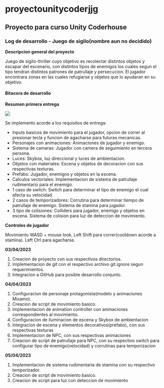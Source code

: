 # proyectounitycoderjjg
## Proyecto para curso Unity Coderhouse

### Log de desarrollo - Juego de sigilo(nombre aun no decidido)

**Descripcion general del proyecto**

Juego de sigilo-thriller cuyo objetivo es recolectar distintos objetos y escapar del escenario, con distintos tipos de enemigos los cuales segun el tipo tendran distintos patrones de patrullaje y persecucion. El jugador encontrara zonas en las cuales
refugiarse y objetos que lo ayudaran en su objetivo.

#### Bitacora de desarrollo

**Resumen primera entrega**

![](https://github.com/Jemuth/proyectounitycoderjjg/blob/main/gifs/entrega1.gif)

Se implemento acorde a los requisitos de entrega:

- Inputs basicos de movimiento para el jugador, opcion de correr al presionar tecla y funcion de agacharse para futuras mecanicas.
- Personajes con animaciones: Animaciones de jugador y enemigo.
- Sistema de camaras: Jugador con camera de seguimiento en tercera persona.
- Luces: Skybox, luz direccional y luces de ambientacion.
- Objetos con materiales: Escena y objetos de decoracion con sus respectivas texturas.
- Prefabs: Jugador, enemigos y objetos en la escena.
- Calculos vectoriales: Implementacion de sistema de patrullaje rudimentario para el enemigo.
- 1 caso de switch: Switch para determinar el tipo de enemigo el cual afecta su velocidad.
- 2 casos de temporizadores: Corrutina para determinar tiempo de patrullaje de enemigo. Sistema de stamina para jugador.
- 3 tipo de colisiones: Colliders para jugador, enemigo y objetos en escena. Sistema de colision para luz de deteccion de movimiento.

**Controles de jugador**

Movimiento WASD + mouse look. Left Shift para correr(cooldown acorde a stamina). Left Ctrl para agacharse.

**03/04/2023**

1. Creacion de proyecto con sus respectivos directorios.
2. Implementacion de git con el respectivo archivo git.ignore segun requerimientos.
3. Integracion a GitHub para posible desarrollo conjunto.

**04/04/2023**

1. Configuracion de personaje protagonista(modelo y animaciones Mixamo).
2. Creacion de script de movimiento basico.
3. Implementacion de animation controller con animaciones correspondientes al movimiento.
4. Configuracion de iluminacion de escena y Skybox de ambientacion
5. Integracion de escena y elementos decorativos(prefabs), con sus respectivas texturas
6. Implementacion de NPC, con sus respectivas animaciones
7. Creacion de script de patrullaje para NPC, con su respectivo switch para configurar tipo de enemigo(velocidad) y corrutinas para temporizacion

**05/04/2023**

1. Implementacion de sistema rudimentaria de stamina con su respectivo temporizador.
2. Creacion de script de movimiento basico.
3. Creacion de script para luz con deteccion de movimiento